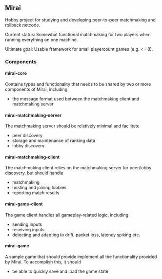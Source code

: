 ## Mirai
Hobby project for studying and developing peer-to-peer matchmaking and rollback netcode.

Current status: Somewhat functional matchmaking for two players when running everything on one machine.

Ultimate goal: Usable framework for small playercount games (e.g. <= 8).

### Components
#### mirai-core
Contains types and functionality that needs to be shared by two or more components of Mirai, including
- the message format used between the matchmaking client and matchmaking server

#### mirai-matchmaking-server
The matchmaking server should be relatively minimal and facilitate
- peer discovery
- storage and maintenance of ranking data 
- lobby discovery

#### mirai-matchmaking-client
The matchmaking client relies on the matchmaking server for peer/lobby discovery, but should handle
- matchmaking
- hosting and joining lobbies
- reporting match results

#### mirai-game-client
The game client handles all gameplay-related logic, including
- sending inputs
- receiving inputs
- detecting and adapting to drift, packet loss, latency spiking etc.

#### mirai-game
A sample game that should provide implement all the functionality provided by Mirai. To accomplish this, it should
- be able to quickly save and load the game state

